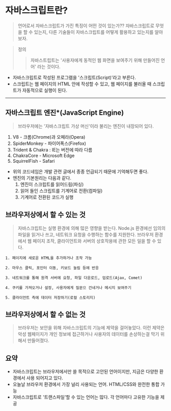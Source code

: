 # 자바스크립트란?
> 언어로서 자바스크립트가 가진 특징이 어떤 것이 있는가??
> 자바스크립트로 무엇을 할 수 있는지, 다른 기술들이 자바스크립트를 어떻게 활용하고 있는지를 알아보자.

> 정의
>> 자바스트립트는 '사용자에게 동적인 웹 화면을 보여주기 위해 만들어진 언어' 라는 것이다.

- 자바스크립트로 작성된 프로그램을 '스크립트(Script)'라고 부른다.
- 스크립트는 웹 페이지의 HTML 안에 작성할 수 있고, 웹 페이지를 불러올 때 스크립트가 자동적으로 실행이 된다.
---
## 자바스크립트 엔진*(JavaScript Engine)
> 브라우저에는 '자바스크립트 가상 머신'이라 불리는 엔진이 내장되어 있다.
1. V8 - 크롬(Chrome)과 오페라(Opera)
1. SpiderMonkey - 파이어폭스(Firefox)
1. Trident & Chakra : IE는 버전에 따라 다름
1. ChakraCore - Microsoft Edge
1. SquirrelFish - Safari
- 위의 코드네임은 개발 관련 글에서 종종 언급되기 때문에 기억해두면 좋다.
- 엔진의 기본원리는 다음과 같다.
    1. 엔진이 스크립트를 읽어드림(파싱)
    1. 읽어 들인 스크립트를 기계어로 전환(컴파일)
    1. 기계어로 전환된 코드가 실행

## 브라우저상에서 할 수 있는 것
> 자바스크립트는 실행 환경에 의해 많은 영향을 받는다. Node.js 환경에선 임의의 파일을 읽거나 쓰고, 네트워크 요청을 수행하는 함수를 지원한다.
> 브라우저 환경에서 웹 페이지 조작, 클라이언트와 서버의 상호작용에 관한 모든 일을 할 수 있다.
    
    1. 페이지에 새로운 HTML을 추가하거나 조작 가능
    
    2. 마우스 클릭, 포인터 이동, 키보드 눌림 등에 반응
    
    3. 네트워크를 통해 원격 서버에 요청, 파일 다운로드, 업로드(Ajax, Comet)
    
    4. 쿠키를 가져오거나 설정, 사용자에게 질문으 건네거나 메시지 보여주기
    
    5. 클라이언트 측에 데이터 저장하기(로컬 스토리지)

## 브라우저상에서 할 수 없는 것
> 브라우저는 보안을 위해 자바스크립트의 기능에 제약을 걸어놓았다.
> 이런 제약은 악성 웹페이지가 개인 정보에 접근하거나 사용자의 데이터를 손상하는걸 막기 위해서 만들어졌다.

## 요약
- 자바스크립트는 브라우저에서만 쓸 목적으로 고안된 언어이지만, 지금은 다양한 환경에서 사용 되어지고 있다.
- 오늘날 브라우저 환경에서 가장 널리 사용되는 언어. HTML/CSS와 완전한 통합 가능
- 자바스크립트로 '트랜스파일’할 수 있는 언어는 많다. 각 언어마다 고유한 기능을 제공
